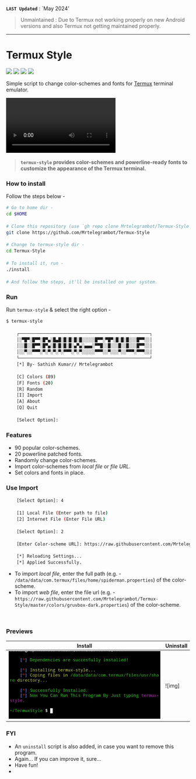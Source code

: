**`LAST Updated`** : `May 2024'

> Unmaintained : Due to Termux not working properly on new Android versions and also Termux not getting maintained properly.

---

# Termux Style

<p align="left">
  <img src="https://img.shields.io/github/license/Mrtelegrambot/Termux-Style?style=for-the-badge">
  <img src="https://img.shields.io/github/stars/Mrtelegrambot/Termux-Style?style=for-the-badge">
  <img src="https://img.shields.io/github/forks/Mrtelegrambot/Termux-Style?color=teal&style=for-the-badge">
  <img src="https://img.shields.io/github/issues/Mrtelegrambot/Termux-Style?color=violet&style=for-the-badge">
</p>

Simple script to change color-schemes and fonts for [Termux](https://termux.com) terminal emulator.

![gif](images/main.mp4) <br />

> **`termux-style` provides color-schemes and powerline-ready fonts to customize the appearance of the Termux terminal.**

### How to install

Follow the steps below - 

```bash
# Go to home dir - 
cd $HOME

# Clone this repository (use `gh repo clone Mrtelegrambot/Termux-Style` if you want to use the GitHub CLI)- 
git clone https://github.com/Mrtelegrambot/Termux-Style

# Change to termux-style dir -
cd Termux-Style

# To install it, run -
./install

# And follow the steps, it'll be installed on your system.
```

### Run

Run `termux-style` & select the right option -

```bash
$ termux-style

    ┌──────────────────────────────────────────────────┐
    │░▀█▀░█▀▀░█▀▄░█▄█░█░█░█░█░░░░░█▀▀░▀█▀░█░█░█░░░█▀▀░░│
    │░░█░░█▀▀░█▀▄░█░█░█░█░▄▀▄░▄▄▄░▀▀█░░█░░░█░░█░░░█▀▀░░│
    │░░▀░░▀▀▀░▀░▀░▀░▀░▀▀▀░▀░▀░░░░░▀▀▀░░▀░░░▀░░▀▀▀░▀▀▀░░│
    └──────────────────────────────────────────────────┘
    [*] By- Sathish Kumar// Mrtelegrambot 

    [C] Colors (89)
    [F] Fonts (20)
    [R] Random
    [I] Import
    [A] About
    [Q] Quit
    
    [Select Option]: 
```

### Features

+ 90 popular color-schemes.
+ 20 powerline patched fonts.
+ Randomly change color-schemes.
+ Import color-schemes from *local file* or *file URL*.
+ Set colors and fonts in place.

### Use Import
```bash
    [Select Option]: 4

    [1] Local File (Enter path to file)
    [2] Internet File (Enter File URL)

    [Select Option]: 2

    [Enter Color-scheme URL]: https://raw.githubusercontent.com/Mrtelegrambot/Termux-Style/master/colors/gruvbox-dark.properties

    [*] Reloading Settings...
    [*] Applied Successfully.
```

+ To import *local file*, enter the full path (e.g. - `/data/data/com.termux/files/home/spiderman.properties`) of the color-scheme.
+ To import *web file*, enter the file url (e.g. - `https://raw.githubusercontent.com/Mrtelegrambot/Termux-Style/master/colors/gruvbox-dark.properties`) of the color-scheme.
<br />

### Previews

|Install|Uninstall|
|--|--|
|![img](images/install.gif)|![img]|

### FYI
- An `uninstall` script is also added, in case you want to remove this program.
- Again... If you can improve it, sure...
- Have fun!
- 

